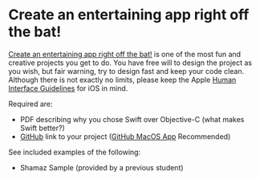 # Create an entertaining app right off the bat!

[Create an entertaining app right off the bat!](https://openclassrooms.com/en/projects/create-an-entertaining-app-right-off-the-bat/assignment) is one of the most fun and creative projects you get to do. You have free will to design the project as you wish, but fair warning, try to design fast and keep your code clean. Although there is not exactly no limits, please keep the Apple [Human Interface Guidelines](https://developer.apple.com/design/human-interface-guidelines/ios/overview/themes/) for iOS in mind.

Required are:

- PDF describing why you chose Swift over Objective-C (what makes Swift better?)
- [GitHub](https://www.github.com) link to your project ([GitHub MacOS App](https://desktop.github.com) Recommended)

See included examples of the following:

- Shamaz Sample (provided by a previous student)
